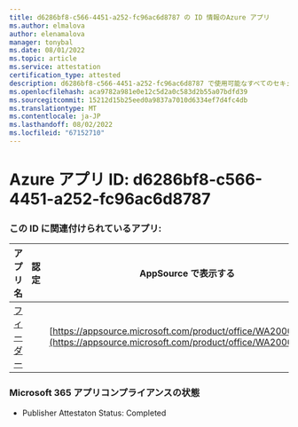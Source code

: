 ```yaml
---
title: d6286bf8-c566-4451-a252-fc96ac6d8787 の ID 情報のAzure アプリ
ms.author: elmalova
author: elenamalova
manager: tonybal
ms.date: 08/01/2022
ms.topic: article
ms.service: attestation
certification_type: attested
description: d6286bf8-c566-4451-a252-fc96ac6d8787 で使用可能なすべてのセキュリティとコンプライアンス情報。
ms.openlocfilehash: aca9782a981e0e12c5d2a0c583d2b55a07bdfd39
ms.sourcegitcommit: 15212d15b25eed0a9837a7010d6334ef7d4fc4db
ms.translationtype: MT
ms.contentlocale: ja-JP
ms.lasthandoff: 08/02/2022
ms.locfileid: "67152710"
---
```

# <a name="azure-app-id-d6286bf8-c566-4451-a252-fc96ac6d8787"></a>Azure アプリ ID: d6286bf8-c566-4451-a252-fc96ac6d8787


### <a name="apps-associated-with-this-id"></a>この ID に関連付けられているアプリ:
| **アプリ名** | **認定** | **AppSource で表示する** |
|--------------|---------------|-----------------------|
| [フィーダー](../forward/WA200004254.md) |  | [https://appsource.microsoft.com/product/office/WA200004254](https://appsource.microsoft.com/product/office/WA200004254) |

### <a name="microsoft-365-app-compliance-status"></a>Microsoft 365 アプリコンプライアンスの状態
- Publisher Attestaton Status: Completed
